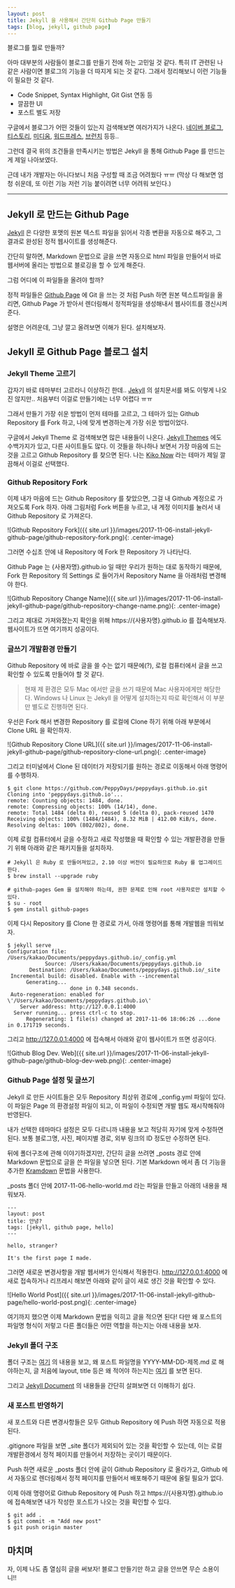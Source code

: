 ```yaml
---
layout: post
title: Jekyll 을 사용해서 간단히 Github Page 만들기
tags: [blog, jekyll, github page]
---
```


블로그를 뭘로 만들까?

아마 대부분의 사람들이 블로그를 만들기 전에 하는 고민일 것 같다. 특히 IT 관련된 나같은 사람이면 블로그의 기능을 더 따지게 되는 것 같다. 그래서 정리해보니 이런 기능들이 필요한 것 같다.

- Code Snippet, Syntax Highlight, Git Gist 연동 등
- 깔끔한 UI
- 포스트 별도 저장

구글에서 블로그가 어떤 것들이 있는지 검색해보면 여러가지가 나온다. [네이버 블로그](https://section.blog.naver.com), [티스토리](http://www.tistory.com), [미디움](https://medium.com), [워드프레스](https://ko.wordpress.org), [브런치](https://brunch.co.kr) 등등..

그런데 결국 위의 조건들을 만족시키는 방법은 Jekyll 을 통해 Github Page 를 만드는게 제일 나아보였다.

근데 내가 개발자는 아니다보니 처음 구성할 때 조금 어려웠다 ㅠㅠ (막상 다 해보면 엄청 쉬운데, 또 이런 기능 저런 기능 붙이려면 너무 어려워 보인다.)

---

## Jekyll 로 만드는 Github Page

[Jekyll](https://jekyllrb-ko.github.io) 은 다양한 포맷의 원본 텍스트 파일을 읽어서 각종 변환을 자동으로 해주고, 그 결과로 완성된 정적 웹사이트를 생성해준다.

간단히 말하면, Markdown 문법으로 글을 쓰면 자동으로 html 파일을 만들어서 바로 웹서버에 올리는 방법으로 블로깅을 할 수 있게 해준다.

그럼 어디에 이 파일들을 올려야 할까?

정적 파일들은 [Github Page](https://pages.github.com) 에 Git 을 쓰는 것 처럼 Push 하면 원본 텍스트파일을 올리면, Github Page 가 받아서 렌더링해서 정적파일을 생성해내서 웹사이트를 갱신시켜준다.

설명은 어려운데, 그냥 깔고 올려보면 이해가 된다. 설치해보자.

## Jekyll 로 Github Page 블로그 설치

### Jekyll Theme 고르기

갑자기 바로 테마부터 고르라니 이상하긴 한데.. [Jekyll](https://jekyllrb-ko.github.io) 의 설치문서를 봐도 이렇게 나오진 않지만.. 처음부터 이걸로 만들기에는 너무 어렵다 ㅠㅠ

그래서 만들기 가장 쉬운 방법이 먼저 테마를 고르고, 그 테마가 있는 Github Repository 를 Fork 하고, 나에 맞게 변경하는게 가장 쉬운 방법이었다.

구글에서 Jekyll Theme 로 검색해보면 많은 내용들이 나온다. [Jekyll Themes](http://jekyllthemes.org) 에도 수백가지가 있고, 다른 사이트들도 많다. 이 것들을 하나하나 보면서 가장 마음에 드는 것을 고르고 Github Repository 를 찾으면 된다. 나는 [Kiko Now](https://github.com/aweekj/kiko-now) 라는 테마가 제일 깔끔해서 이걸로 선택했다.

### Github Repository Fork

이제 내가 마음에 드는 Github Repository 를 찾았으면, 그걸 내 Github 계정으로 가져오도록 Fork 하자. 아래 그림처럼 Fork 버튼을 누르고, 내 계정 이미지를 눌러서 내 Github Repository 로 가져온다.

![Github Repository Fork]({{ site.url }}/images/2017-11-06-install-jekyll-github-page/github-repository-fork.png){: .center-image}

그러면 수십초 안에 내 Repository 에 Fork 한 Repository 가 나타난다.

Github Page 는 {사용자명}.github.io 일 때만 우리가 원하는 대로 동작하기 때문에, Fork 한 Repository 의 Settings 로 들어가서 Repository Name 을 아래처럼 변경해야 한다.

![Github Repository Change Name]({{ site.url }}/images/2017-11-06-install-jekyll-github-page/github-repository-change-name.png){: .center-image}

그리고 제대로 가져와졌는지 확인을 위해 https://{사용자명}.github.io 를 접속해보자. 웹사이트가 뜨면 여기까지 성공이다.

### 글쓰기 개발환경 만들기

Github Repository 에 바로 글을 쓸 수는 없기 때문에(?), 로컬 컴퓨터에서 글을 쓰고 확인할 수 있도록 만들어야 할 것 같다.

> 현재 제 환경은 모두 Mac 에서만 글을 쓰기 때문에 Mac 사용자에게만 해당한다. Windows 나 Linux 는 Jekyll 을 어떻게 설치하는지 따로 확인해서 이 부분만 별도로 진행하면 된다.

우선은 Fork 해서 변경한 Repository 를 로컬에 Clone 하기 위해 아래 부분에서 Clone URL 을 확인하자.

![Github Repository Clone URL]({{ site.url }}/images/2017-11-06-install-jekyll-github-page/github-repository-clone-url.png){: .center-image}

그리고 터미널에서 Clone 된 데이터가 저장되기를 원하는 경로로 이동해서 아래 명령어를 수행하자.

```
$ git clone https://github.com/PeppyDays/peppydays.github.io.git
Cloning into 'peppydays.github.io'...
remote: Counting objects: 1484, done.
remote: Compressing objects: 100% (14/14), done.
remote: Total 1484 (delta 0), reused 5 (delta 0), pack-reused 1470
Receiving objects: 100% (1484/1484), 8.32 MiB | 412.00 KiB/s, done.
Resolving deltas: 100% (802/802), done.
```

이제 로컬 컴퓨터에서 글을 수정하고 새로 작성했을 때 확인할 수 있는 개발환경을 만들기 위해 아래와 같은 패키지들을 설치하자.

```
# Jekyll 은 Ruby 로 만들어져있고, 2.10 이상 버전이 필요하므로 Ruby 를 업그레이드 한다.
$ brew install --upgrade ruby

# github-pages Gem 을 설치해야 하는데, 권한 문제로 인해 root 사용자로만 설치할 수 있다.
$ su - root
$ gem install github-pages
```

이제 다시 Repository 를 Clone 한 경로로 가서, 아래 명령어를 통해 개발웹을 띄워보자.

```
$ jekyll serve
Configuration file: /Users/kakao/Documents/peppydays.github.io/_config.yml
            Source: /Users/kakao/Documents/peppydays.github.io
       Destination: /Users/kakao/Documents/peppydays.github.io/_site
 Incremental build: disabled. Enable with --incremental
      Generating...
                    done in 0.348 seconds.
 Auto-regeneration: enabled for \'/Users/kakao/Documents/peppydays.github.io\'
    Server address: http://127.0.0.1:4000
  Server running... press ctrl-c to stop.
      Regenerating: 1 file(s) changed at 2017-11-06 18:06:26 ...done in 0.171719 seconds.
```

그리고 http://127.0.0.1:4000 에 접속해서 아래와 같이 웹사이트가 뜨면 성공이다.

![Github Blog Dev. Web]({{ site.url }}/images/2017-11-06-install-jekyll-github-page/github-blog-dev-web.png){: .center-image}

### Github Page 설정 및 글쓰기

Jekyll 로 만든 사이트들은 모두 Repository 최상위 경로에 _config.yml 파일이 있다. 이 파일은 Page 의 환경설정 파일이 되고, 이 파일이 수정되면 개발 웹도 재시작해줘야 반영된다.

내가 선택한 테마마다 설정은 모두 다르니까 내용을 보고 적당히 자기에 맞게 수정하면 된다. 보통 블로그명, 사진, 페이지별 경로, 외부 링크의 ID 정도만 수정하면 된다.

뒤에 폴더구조에 관해 이야기하겠지만, 간단히 글을 쓰려면 _posts 경로 안에 Markdown 문법으로 글을 쓴 파일을 넣으면 된다. 기본 Markdown 에서 좀 더 기능을 추가한 [Kramdown](https://kramdown.gettalong.org/quickref.html) 문법을 사용한다.

_posts 폴더 안에 2017-11-06-hello-world.md 라는 파일을 만들고 아래의 내용을 채워보자.

```
---
layout: post
title: 안녕?
tags: [jekyll, github page, hello]
---

hello, stranger?

It's the first page I made.
```

그러면 새로운 변경사항을 개발 웹서버가 인식해서 적용한다. http://127.0.0.1:4000 에 새로 접속하거나 리프레시 해보면 아래와 같이 글이 새로 생긴 것을 확인할 수 있다.

![Hello World Post]({{ site.url }}/images/2017-11-06-install-jekyll-github-page/hello-world-post.png){: .center-image}

여기까지 했으면 이제 Markdown 문법을 익히고 글을 적으면 된다! 다만 왜 포스트의 파일명 형식이 저렇고 다른 폴더들은 어떤 역할을 하는지는 아래 내용을 보자.

### Jekyll 폴더 구조

폴더 구조는 [여기](http://jekyllrb-ko.github.io/docs/structure) 의 내용을 보고, 왜 포스트 파일명을 YYYY-MM-DD-제목.md 로 해야하는지, 글 처음에 layout, title 등은 왜 적어야 하는지는 [여기](http://jekyllrb-ko.github.io/docs/posts) 를 보면 된다.

그리고 [Jekyll Document](http://jekyllrb-ko.github.io/docs/home/) 의 내용들을 간단히 살펴보면 더 이해하기 쉽다.

### 새 포스트 반영하기

새 포스트와 다른 변경사항들은 모두 Github Repository 에 Push 하면 자동으로 적용된다.

.gitignore 파일을 보면 _site 폴더가 제외되어 있는 것을 확인할 수 있는데, 이는 로컬 개발환경에서 정적 페이지를 만들어서 저장하는 곳이기 때문이다.

Push 하면 새로운 _posts 폴더 안에 글이 Github Repository 로 올라가고, Github 에서 자동으로 렌더링해서 정적 페이지를 만들어서 배포해주기 때문에 올릴 필요가 없다.

이제 아래 명령어로 Github Repository 에 Push 하고 https://{사용자명}.github.io 에 접속해보면 내가 작성한 포스트가 나오는 것을 확인할 수 있다.

```
$ git add .
$ git commit -m "Add new post"
$ git push origin master
```

## 마치며

자, 이제 나도 좀 열심히 글을 써보자! 블로그 만들기만 하고 글을 안쓰면 무슨 소용이니!!

